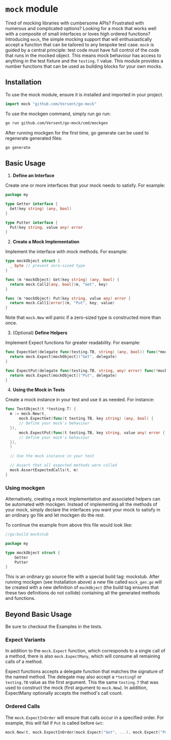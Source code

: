 # `mock` module

Tired of mocking libraries with cumbersome APIs?  Frustrated with numerous and complicated options?
Looking for a mock that works well with a composite of small interfaces or loves high ordered
functions?
Introducing `mock`, the simple mocking support that will enthusiastically accept a function that
can be tailored to any bespoke test case.
`mock` is guided by a central principle: test code must have full control of the code that runs in
the mocked object.  This means mock behaviour has access to anything in the test fixture and the
`testing.T` value.
This module provides a number functions that can be used as building blocks for your own mocks.

## Installation

To use the mock module, ensure it is installed and imported in your project.

```go
import mock "github.com/Versent/go-mock"
```

To use the mockgen command, simply run go run:

```sh
go run github.com/Versent/go-mock/cmd/mockgen
```

After running mockgen for the first time, go generate can be used to regenerate generated files:

```sh
go generate
```

## Basic Usage

1. **Define an Interface**

  Create one or more interfaces that your mock needs to satisfy.  For example:

  ```go
  package my

  type Getter interface {
  	Get(key string) (any, bool)
  }

  type Putter interface {
  	Put(key string, value any) error
  }
  ```

2. **Create a Mock Implementation**

  Implement the interface with mock methods. For example:

  ```go
  type mockObject struct {
  	_ byte // prevent zero-sized type
  }

  func (m *mockObject) Get(key string) (any, bool) {
  	return mock.Call2[any, bool](m, "Get", key)
  }

  func (m *mockObject) Put(key string, value any) error {
  	return mock.Call1[error](m, "Put", key, value)
  }
  ```

  Note that `mock.New` will panic if a zero-sized type is constructed more than once.

3. (Optional) **Define Helpers**

  Implement Expect functions for greater readability. For example:

  ```go
  func ExpectGet(delegate func(testing.TB, string) (any, bool)) func(*mockObject) {
  	return mock.Expect[mockObject]("Get", delegate)
  }

  func ExpectPut(delegate func(testing.TB, string, any) error) func(*mockObject) {
  	return mock.Expect[mockObject]("Put", delegate)
  }
  ```

4. **Using the Mock in Tests**

  Create a mock instance in your test and use it as needed. For instance:

  ```go
  func TestObject(t *testing.T) {
  	m := mock.New(t,
    	mock.ExpectGet(func(t testing.TB, key string) (any, bool) {
		// Define your mock's behaviour
	}),
    	mock.ExpectPut(func(t testing.TB, key string, value any) error {
		// Define your mock's behaviour
	}),
    )

  	// Use the mock instance in your test

  	// Assert that all expected methods were called
	mock.AssertExpectedCalls(t, m)
  }
  ```

### Using mockgen

Alternatively, creating a mock implementation and associated helpers can be automated with mockgen.
Instead of implementing all the methods of your mock, simply declare the interfaces you want your
mock to satisfy in an ordinary go file and let mockgen do the rest.

To continue the example from above this file would look like:

```go
//go:build mockstub

package my

type mockObject struct {
	Getter
	Putter
}
```

This is an ordinary go source file with a special build tag: mockstub.  After running mockgen (see
Installation above) a new file called `mock_gen.go` will be created with a new definition of
`mockObject` (the build tag ensures that these two definitions do not collide) containing all the
generated methods and functions.

## Beyond Basic Usage

Be sure to checkout the Examples in the tests.

### Expect Variants

In addition to the `mock.Expect` function, which corresponds to a single call of a method,
there is also `mock.ExpectMany`, which will consume all remaining calls of a method.

Expect functions accepts a delegate function that matches the signature of the named method.
The delegate may also accept a `*testingT` or `testing.TB` value as the first argument.
This the same `testing.T` that was used to construct the mock (first argument to `mock.New`).
In addition, ExpectMany optionally accepts the method's call count.

### Ordered Calls

The `mock.ExpectInOrder` will ensure that calls occur in a specified order.
For example, this will fail if `Put` is called before `Get`:

```go
mock.New(t, mock.ExpectInOrder(mock.Expect("Get", ...), mock.Expect("Put", ...)))
```
